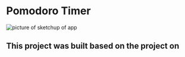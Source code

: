 ﻿# Pomodoro Timer
![picture of sketchup of app](./IMG_5209.jpg)
## This project was built based on the project on 

